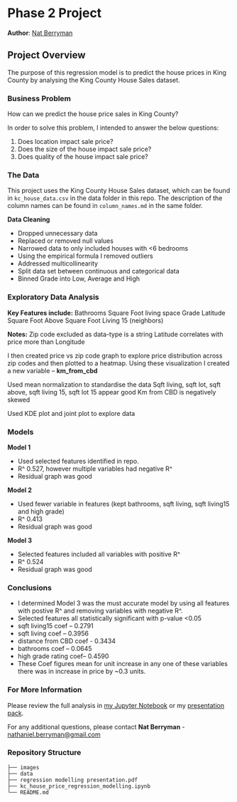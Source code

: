 # Phase 2 Project

**Author**: [Nat Berryman](https://github.com/natberr)

## Project Overview

The purpose of this regression model is to predict the house prices in King County by analysing the King County House Sales dataset.

### Business Problem

How can we predict the house price sales in King County?

In order to solve this problem, I intended to answer the below questions:
1. Does location impact sale price?
2. Does the size of the house impact sale price?
3. Does quality of the house impact sale price?

### The Data

This project uses the King County House Sales dataset, which can be found in  `kc_house_data.csv` in the data folder in this repo. The description of the column names can be found in `column_names.md` in the same folder.

**Data Cleaning**
- Dropped unnecessary data
- Replaced or removed null values
- Narrowed data to only included houses with <6 bedrooms
- Using the empirical formula I removed outliers
- Addressed multicollinearity
- Split data set between continuous and categorical data
- Binned Grade into Low, Average and High


### Exploratory Data Analysis

**Key Features include:**
Bathrooms
Square Foot living space
Grade
Latitude
Square Foot Above
Square Foot Living 15 (neighbors)

**Notes:** 
Zip code excluded as data-type is a string
Latitude correlates with price more than Longitude

I then created price vs zip code graph to explore price distribution across zip codes and then plotted to a heatmap.
Using these visualization I created  a new variable – **km_from_cbd**

Used mean normalization to standardise the data
Sqft living, sqft lot, sqft above, sqft living 15, sqft lot 15 appear good
Km from CBD is negatively skewed

Used KDE plot and joint plot to explore data

### Models

**Model 1**
- Used selected features identified in repo.
- R^ 0.527, however multiple variables had negative R^
- Residual graph was good

**Model 2**
- Used fewer variable in features (kept bathrooms, sqft living, sqft living15 and high grade)
- R^ 0.413
- Residual graph was good

**Model 3**
- Selected features included all variables with positive R^
- R^ 0.524
- Residual graph was good

### Conclusions

- I determined Model 3 was the must accurate model by using all features with postive R^ and removing variables with negative R^.
- Selected features all statistically significant with p-value <0.05
- sqft living15 coef – 0.2791
- sqft living coef – 0.3956
- distance from CBD coef - 0.3434
- bathrooms coef – 0.0645
- high grade rating coef– 0.4590
- These Coef figures mean for unit increase in any one of these variables there was in increase in price by ~0.3 units.

### For More Information

Please review the full analysis in [my Jupyter Notebook](http://localhost:8888/notebooks/Desktop/AcademyXI/ProjectTwo/dsc-phase-2-project/Project_Two/kc_house_price_regression_modelling.ipynb) or my [presentation pack](http://localhost:8888/files/Desktop/AcademyXI/ProjectTwo/dsc-phase-2-project/Project_Two/Regression%20Modelling%20Presentation.pdf).

For any additional questions, please contact **Nat Berryman** - nathaniel.berryman@gmail.com

### Repository Structure

```
├── images
├── data
├── regression modelling presentation.pdf
├── kc_house_price_regression_modelling.ipynb
└── README.md
```